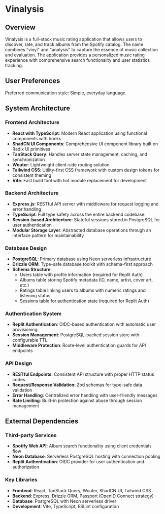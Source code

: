 # Vinalysis

## Overview

Vinalysis is a full-stack music rating application that allows users to discover, rate, and track albums from the Spotify catalog. The name combines "vinyl" and "analysis" to capture the essence of music collection and evaluation. The application provides a personalized music rating experience with comprehensive search functionality and user statistics tracking.

## User Preferences

Preferred communication style: Simple, everyday language.

## System Architecture

### Frontend Architecture
- **React with TypeScript**: Modern React application using functional components with hooks
- **ShadCN UI Components**: Comprehensive UI component library built on Radix UI primitives
- **TanStack Query**: Handles server state management, caching, and synchronization
- **Wouter**: Lightweight client-side routing solution
- **Tailwind CSS**: Utility-first CSS framework with custom design tokens for consistent theming
- **Vite**: Fast build tool with hot module replacement for development

### Backend Architecture
- **Express.js**: RESTful API server with middleware for request logging and error handling
- **TypeScript**: Full type safety across the entire backend codebase
- **Session-based Architecture**: Stateful sessions stored in PostgreSQL for user authentication
- **Modular Storage Layer**: Abstracted database operations through an interface pattern for maintainability

### Database Design
- **PostgreSQL**: Primary database using Neon serverless infrastructure
- **Drizzle ORM**: Type-safe database toolkit with schema-first approach
- **Schema Structure**:
  - Users table with profile information (required for Replit Auth)
  - Albums table storing Spotify metadata (ID, name, artist, cover art, etc.)
  - Ratings table linking users to albums with numeric ratings and listening status
  - Sessions table for authentication state (required for Replit Auth)

### Authentication System
- **Replit Authentication**: OIDC-based authentication with automatic user provisioning
- **Session Management**: PostgreSQL-backed session store with configurable TTL
- **Middleware Protection**: Route-level authentication guards for API endpoints

### API Design
- **RESTful Endpoints**: Consistent API structure with proper HTTP status codes
- **Request/Response Validation**: Zod schemas for type-safe data validation
- **Error Handling**: Centralized error handling with user-friendly messages
- **Rate Limiting**: Built-in protection against abuse through session management

## External Dependencies

### Third-party Services
- **Spotify Web API**: Album search functionality using client credentials flow
- **Neon Database**: Serverless PostgreSQL hosting with connection pooling
- **Replit Authentication**: OIDC provider for user authentication and authorization

### Key Libraries
- **Frontend**: React, TanStack Query, Wouter, ShadCN UI, Tailwind CSS
- **Backend**: Express, Drizzle ORM, Passport (OpenID Connect strategy)
- **Database**: PostgreSQL with Neon serverless driver
- **Development**: Vite, TypeScript, ESLint configuration